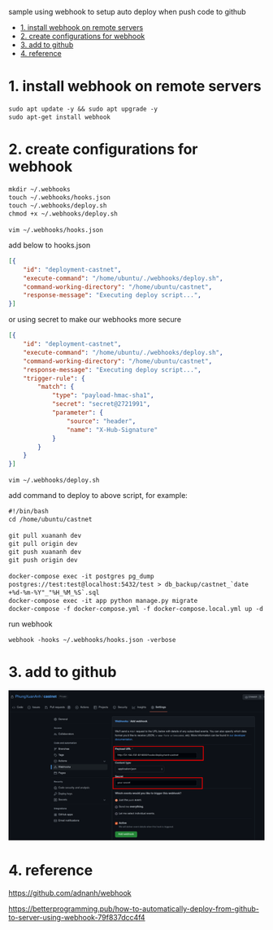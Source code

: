 sample using webhook to setup auto deploy when push code to github

- [1. install webhook on remote servers](#1-install-webhook-on-remote-servers)
- [2. create configurations for webhook](#2-create-configurations-for-webhook)
- [3. add to github](#3-add-to-github)
- [4. reference](#4-reference)

# 1. install webhook on remote servers

```shell
sudo apt update -y && sudo apt upgrade -y
sudo apt-get install webhook
```

# 2. create configurations for webhook

```shell
mkdir ~/.webhooks
touch ~/.webhooks/hooks.json
touch ~/.webhooks/deploy.sh
chmod +x ~/.webhooks/deploy.sh

vim ~/.webhooks/hooks.json
```

add below to hooks.json

```json
[{
    "id": "deployment-castnet",
    "execute-command": "/home/ubuntu/./webhooks/deploy.sh",
    "command-working-directory": "/home/ubuntu/castnet",
    "response-message": "Executing deploy script...",
}]
```

or using secret to make our webhooks more secure

```json
[{
    "id": "deployment-castnet",
    "execute-command": "/home/ubuntu/./webhooks/deploy.sh",
    "command-working-directory": "/home/ubuntu/castnet",
    "response-message": "Executing deploy script...",
    "trigger-rule": {
        "match": {
            "type": "payload-hmac-sha1",
            "secret": "secret@2721991",
            "parameter": {
                "source": "header",
                "name": "X-Hub-Signature"
            }
        }
    }
}]
```

`vim ~/.webhooks/deploy.sh`

add command to deploy to above script, for example:

```shell
#!/bin/bash
cd /home/ubuntu/castnet

git pull xuananh dev
git pull origin dev
git push xuananh dev
git push origin dev

docker-compose exec -it postgres pg_dump postgres://test:test@localhost:5432/test > db_backup/castnet_`date +%d-%m-%Y"_"%H_%M_%S`.sql
docker-compose exec -it app python manage.py migrate
docker-compose -f docker-compose.yml -f docker-compose.local.yml up -d
```

run webhook

```shell
webhook -hooks ~/.webhooks/hooks.json -verbose
```

# 3. add to github

![](../../images/devops/remote_tools/github_webhook.png)

# 4. reference

https://github.com/adnanh/webhook

https://betterprogramming.pub/how-to-automatically-deploy-from-github-to-server-using-webhook-79f837dcc4f4

